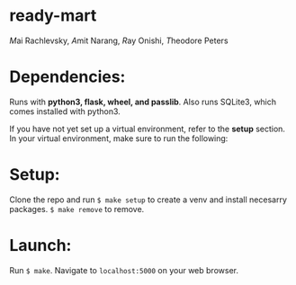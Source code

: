 # ready-mart 
*M*ai Rachlevsky, *A*mit Narang, *R*ay Onishi, *T*heodore Peters 

# Dependencies: 
Runs with **python3, flask, wheel, and passlib**.
Also runs SQLite3, which comes installed with python3.

If you have not yet set up a virtual environment, refer to the **setup** section.
In your virtual environment, make sure to run the following:

# Setup:
Clone the repo and run `$ make setup` to create a venv and install necesarry packages. `$ make remove` to remove. 
# Launch:
Run `$ make`.
Navigate to `localhost:5000` on your web browser.
